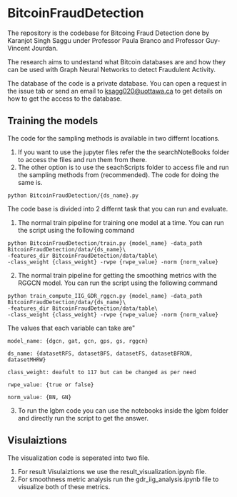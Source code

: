 
# BitcoinFraudDetection

The repository is the codebase for Bitcoing Fraud Detection done by Karanjot Singh Saggu under Professor Paula Branco and Professor Guy-Vincent Jourdan.

The research aims to undestand what Bitcoin databases are and how they can be used with Graph Neural Networks to detect Fraudulent Activity.

The database of the code is a private database. You can open a request in the issue tab or send an email to ksagg020@uottawa.ca to get details on how to get the access to the database.


## Training the models
The code for the sampling methods is available in two differnt locations.
1.  If you want to use the jupyter files refer the the searchNoteBooks folder to access the files and run them from there.
2. The other option is to use the seachScripts folder to access file and run the sampling methods from (recommended). The code for doing the same is.

```
python BitcoinFraudDetection/{ds_name}.py 
```

The code base is divided into 2 differnt task that you can run and evaluate.

1. The normal train pipeline for training one model at a time. You can run the script using the following command

```
python BitcoinFraudDetection/train.py {model_name} -data_path BitcoinFraudDetection/data/{ds_name}\
-features_dir BitcoinFraudDetection/data/table\
-class_weight {class_weight} -rwpe {rwpe_value} -norm {norm_value} 

```

2. The normal train pipeline for getting the smoothing metrics with the RGGCN model. You can run the script using the following command

```
python train_compute_IIG_GDR_rggcn.py {model_name} -data_path BitcoinFraudDetection/data/{ds_name}\
-features_dir BitcoinFraudDetection/data/table\
-class_weight {class_weight} -rwpe {rwpe_value} -norm {norm_value} 

```

The values that each variable can take are"

``` 
model_name: {dgcn, gat, gcn, gps, gs, rggcn}
```

``` 
ds_name: {datasetRFS, datasetBFS, datasetFS, datasetBFRON, datasetMHRW}
```

``` 
class_weight: deafult to 117 but can be changed as per need
```

``` 
rwpe_value: {true or false}
```

``` 
norm_value: {BN, GN}
```

3. To run the lgbm code you can use the notebooks inside the lgbm folder and directly run the script to get the answer.

## Visulaiztions
The visualization code is seperated into two file.

1. For result Visulaiztions we use the result_visualization.ipynb file.
2. For smoothness metric analysis run the gdr_iig_analysis.ipynb file to visualize both of these metrics.